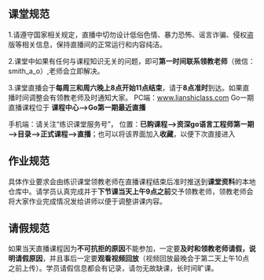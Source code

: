 ## 课堂规范

1.请遵守国家相关规定，直播中切勿设计低俗色情、暴力恐怖、谣言诈骗、侵权盗版等相关信息，保持直播间的正常运行和内容纯洁。

2.课堂中如果有任何与课程知识无关的问题，即可**第一时间联系领教老师**（微信：smith_a_o）,老师会立即解决。

3.课堂直播会于**每周三和周六晚上8点开始11点结束**，请于**8点准时**到达。如果直播时间调整会有领教老师及时通知大家。
PC端：www.lianshiclass.com 
Go一期直播课程位于 **课程中心——>Go第一期最近直播**

手机端：请关注“练识课堂服务号”，
位置：**已购课程——>资深go语言工程师第一期——>目录——>正式课程——>直播**；也可以将该界面加入**收藏**，以便下次直接进入


## 作业规范

具体作业要求会由练识课堂领教老师在直播课程结束后准时推送到**课堂资料**的本地仓库中。请学员认真完成并于**下节课当天上午9点之前**交予领教老师，领教老师会将大家作业完成情况发给讲师以便于调整讲课内容。

## 请假规范
如果当天直播课程因为**不可抗拒的原因**不能参加，一定要**及时和领教老师请假，说明请假原因**，并且事后一定要**观看视频回放**（视频回放最晚会于第二天上午10点之前上传）。学员请假信息都会有记录，请勿无故缺课，长时间旷课。